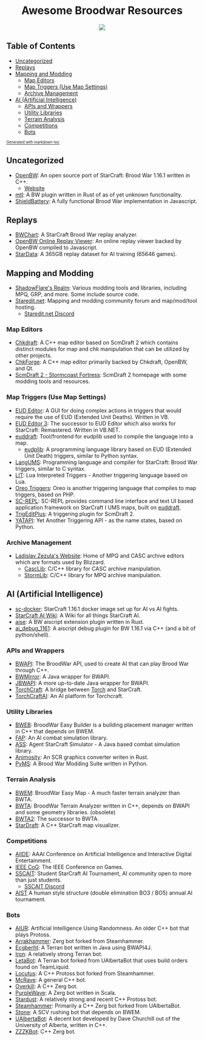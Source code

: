 <div align="center">
  <h1>
    Awesome Broodwar Resources
  </h1>

![](https://badgen.net/github/last-commit/TheEngineeringBay/Awesome-Broodwar-Resources)
</div>

## Table of Contents
- [Uncategorized](#uncategorized)
- [Replays](#replays)
- [Mapping and Modding](#mapping-and-modding)
  * [Map Editors](#map-editors)
  * [Map Triggers (Use Map Settings)](#map-triggers-use-map-settings)
  * [Archive Management](#archive-management)
- [AI (Artificial Intelligence)](#ai-artificial-intelligence)
  * [APIs and Wrappers](#apis-and-wrappers)
  * [Utility Libraries](#utility-libraries)
  * [Terrain Analysis](#terrain-analysis)
  * [Competitions](#competitions)
  * [Bots](#bots)
  
<sup><sub>[Generated with markdown-toc](http://ecotrust-canada.github.io/markdown-toc/)

## Uncategorized
- [OpenBW](https://github.com/OpenBW/openbw): An open source port of StarCraft: Brood War 1.16.1 written in C++.
  - [Website](http://www.openbw.com/)
- [mtl](https://github.com/neivv/mtl): A BW plugin written in Rust of as of yet unknown functionality.
- [ShieldBattery](https://github.com/ShieldBattery/ShieldBattery): A fully functional Brood War implementation in Javascript.

## Replays
- [BWChart](https://bwchart.wordpress.com/): A StarCraft Brood War replay analyzer.
- [OpenBW Online Replay Viewer](http://www.openbw.com/replay-viewer/): An online replay viewer backed by OpenBW compiled to Javascript.
- [StarData](https://github.com/TorchCraft/StarData): A 365GB replay dataset for AI training (65646 games).

## Mapping and Modding
- [ShadowFlare's Realm](https://sfsrealm.hopto.org/): Various modding tools and libraries, including MPQ, GRP, and more. Some include source code.
- [Staredit.net](http://www.staredit.net/): Mapping and modding community forum and map/mod/tool hosting.
  - [Staredit.net Discord](https://discord.gg/rKs3NDc)

### Map Editors
- [Chkdraft](https://github.com/jjf28/Chkdraft): A C++ map editor based on ScmDraft 2 which contains distinct modules for map and chk manipulation that can be utilized by other projects.
- [ChkForge](https://github.com/heinermann/ChkForge): A C++ map editor primarily backed by Chkdraft, OpenBW, and Qt.
- [ScmDraft 2 - Stormcoast Fortress](http://www.stormcoast-fortress.net/): ScmDraft 2 homepage with some modding tools and resources.
 
### Map Triggers (Use Map Settings)
- [EUD Editor](https://github.com/Buizz/EUDEditor): A GUI for doing complex actions in triggers that would require the use of EUD (Extended Unit Deaths). Written in VB.
- [EUD Editor 3](https://github.com/Buizz/EUD-Editor-3): The successor to EUD Editor which also works for StarCraft: Remastered. Written in VB.NET.
- [euddraft](https://github.com/phu54321/euddraft): Tool/frontend for eudplib used to compile the language into a map.
  - [eudplib](https://github.com/phu54321/eudplib): A programming language library based on EUD (Extended Unit Death) triggers, similar to Python syntax.
- [LangUMS](https://github.com/LangUMS/langums): Programming language and compiler for StarCraft: Brood War triggers, similar to C syntax.
- [LIT](http://www.staredit.net/topic/16432/): Lua Interpreted Triggers - Another triggering language based on Lua.
- [Oreo Triggers](https://github.com/brandonlilly/oreo-triggers): Oreo is another triggering language that compiles to map triggers, based on PHP.
- [SC-REPL](https://github.com/mighty1231/screpl): SC-REPL provides command line interface and text UI based application framework on StarCraft I UMS maps, built on [euddraft](https://github.com/armoha/euddraft).
- [TrigEditPlus](https://github.com/phu54321/TrigEditPlus): A triggering plugin for ScmDraft 2.
- [YATAPI](https://github.com/sethmachine/yatapi): Yet Another Triggering API - as the name states, based on Python.

### Archive Management
- [Ladislav Zezula's Website](http://www.zezula.net/en/fstools/main.html): Home of MPQ and CASC archive editors which are formats used by Blizzard.
  - [CascLib](https://github.com/ladislav-zezula/CascLib): C/C++ library for CASC archive manipulation.
  - [StormLib](https://github.com/ladislav-zezula/StormLib): C/C++ library for MPQ archive manipulation.


## AI (Artificial Intelligence)
- [sc-docker](https://github.com/Games-and-Simulations/sc-docker): StarCraft 1.16.1 docker image set up for AI vs AI fights.
- [StarCraft AI Wiki](http://www.starcraftai.com/): A Wiki for all things StarCraft AI.
- [aise](https://github.com/neivv/aise): A BW aiscript extension plugin written in Rust.
- [ai_debug_1161](https://github.com/neivv/ai_debug_1161): A aiscript debug plugin for BW 1.16.1 via C++ (and a bit of python/shell).

### APIs and Wrappers
- [BWAPI](https://github.com/bwapi/bwapi): The BroodWar API, used to create AI that can play Brood War through C++.
- [BWMirror](https://github.com/vjurenka/BWMirror): A Java wrapper for BWAPI.
- [JBWAPI](https://github.com/JavaBWAPI/JBWAPI): A more up-to-date Java wrapper for BWAPI.
- [TorchCraft](https://github.com/TorchCraft/TorchCraft): A bridge between [Torch](https://en.wikipedia.org/wiki/Torch_%28machine_learning%29) and StarCraft.
- [TorchCraftAI](https://github.com/TorchCraft/TorchCraftAI): An AI platform for Torchcraft.

### Utility Libraries
- [BWEB](https://github.com/Cmccrave/BWEB): BroodWar Easy Builder is a building placement manager written in C++ that depends on BWEM.
- [FAP](https://github.com/N00byEdge/FAP): An AI combat simulation library.
- [ASS](https://github.com/JavaBWAPI/ass): Agent StarCraft Simulator - A Java based combat simulation library.
- [Animosity](https://github.com/neivv/animosity): An SCR graphics converter writen in Rust.
- [PyMS](https://github.com/poiuyqwert/PyMS): A Brood War Modding Suite written in Python.

### Terrain Analysis
- [BWEM](http://bwem.sourceforge.net/): BroodWar Easy Map - A much faster terrain analyzer than BWTA.
- [BWTA](https://code.google.com/archive/p/bwta/): BroodWar Terrain Analyzer written in C++, depends on BWAPI and some geometry libraries. (obsolete)
- [BWTA2](https://bitbucket.org/auriarte/bwta2): The successor to BWTA.
- [StarDraft](https://github.com/davechurchill/stardraft): A C++ StarCraft map visualizer.

### Competitions
- [AIIDE](http://www.starcraftaicompetition.com/): AAAI Conference on Artificial Intelligence and Interactive Digital Entertainment.
- [IEEE CoG](https://cilab.gist.ac.kr/sc_competition/): The IEEE Conference on Games.
- [SSCAIT](https://sscaitournament.com/): Student StarCraft AI Tournament, AI community open to more than just students.
  - [SSCAIT Discord](https://discord.gg/quCtpKe)
- [AIST](https://sites.google.com/view/aistarcrafttournament/aist) A human style structure (double elimination BO3 / BO5) annual AI tournament.


### Bots
- [AIUR](https://github.com/richoux/AIUR): Artificial Intelligence Using Randomness. An older C++ bot that plays Protoss.
- [Arrakhammer](https://github.com/avan994/Arrakhammer): Zerg bot forked from Steamhammer.
- [Ecgberht](https://github.com/Jabbo16/Ecgberht): A Terran bot written in Java using BWAPI4J.
- [Iron](http://bwem.sourceforge.net/Iron.html): A relatively strong Terran bot.
- [LetaBot](https://github.com/MartinRooijackers/LetaBot): A Terran bot forked from UAlbertaBot that uses build orders found on TeamLiquid.
- [Locutus](https://github.com/bmnielsen/Locutus): A C++ Protoss bot forked from Steamhammer.
- [McRave](https://github.com/Cmccrave/McRave): A general C++ bot.
- [Overkill](https://github.com/sijiaxu/Overkill): A C++ Zerg bot.
- [PurpleWave](https://github.com/dgant/PurpleWave): A Zerg bot written in Scala.
- [Stardust](https://github.com/bmnielsen/Stardust): A relatively strong and recent C++ Protoss bot.
- [Steamhammer](http://satirist.org/ai/starcraft/steamhammer/): Primarily a C++ Zerg bot forked from UAlbertaBot.
- [Stone](http://bwem.sourceforge.net/Stone.html): A SCV rushing bot that depends on BWEM.
- [UAlbertaBot](https://github.com/davechurchill/ualbertabot): A decent bot developed by Dave Churchill out of the University of Alberta, written in C++.
- [ZZZKBot](https://github.com/chriscoxe/ZZZKBot): C++ Zerg bot.
